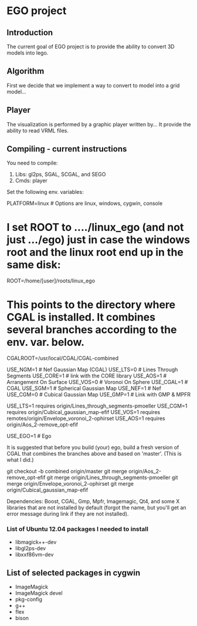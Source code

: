 # EGO project

## Introduction

The current goal of EGO project is to provide the ability to convert 3D models
into lego.

## Algorithm

First we decide that we implement a way to convert to model into a grid model...

## Player

The visualization is performed by a graphic player written by...
It provide the ability to read VRML files.

## Compiling - current instructions

You need to compile:
1) Libs: gl2ps, SGAL, SCGAL, and SEGO
2) Cmds: player

Set the following env. variables:

   PLATFORM=linux # Options are linux, windows, cygwin, console

   # I set ROOT to ..../linux_ego (and not just .../ego) just in case the windows root and the linux root end up in the same disk:
   ROOT=/home/[user]/roots/linux_ego

   # This points to the directory where CGAL is installed. It combines several branches according to the env. var. below.
   CGALROOT=/usr/local/CGAL/CGAL-combined

   USE_NGM=1  # Nef Gaussian Map (CGAL)
   USE_LTS=0  # Lines Through Segments
   USE_CORE=1 # link with the CORE library
   USE_AOS=1  # Arrangement On Surface
   USE_VOS=0  # Voronoi On Sphere
   USE_CGAL=1 # CGAL
   USE_SGM=1  # Spherical Gaussian Map
   USE_NEF=1  # Nef
   USE_CGM=0  # Cubical Gaussian Map
   USE_GMP=1  # Link with GMP & MPFR

   USE_LTS=1 requires origin/Lines_through_segments-pmoeller
   USE_CGM=1 requires origin/Cubical_gaussian_map-efif
   USE_VOS=1 requires remotes/origin/Envelope_voronoi_2-ophirset
   USE_AOS=1 requires origin/Aos_2-remove_opt-efif

   USE_EGO=1  #  Ego
   
It is suggested that before you build (your) ego, build a fresh version of CGAL that combines the branches above and based on 'master'. (This is what I did.)

  git checkout -b combined origin/master
  git merge origin/Aos_2-remove_opt-efif
  git merge origin/Lines_through_segments-pmoeller
  git merge origin/Envelope_voronoi_2-ophirset
  git merge origin/Cubical_gaussian_map-efif

Dependencies: Boost, CGAL, Gmp, Mpfr, Imagemagic, Qt4, and some X libraries that are not installed by default (forgot the name, but you'll get an error message during link if they are not installed).

### List of Ubuntu 12.04 packages I needed to install
* libmagick++-dev
* libgl2ps-dev
* libxxf86vm-dev


## List of selected packages in cygwin
* ImageMagick
* ImageMagick devel
* pkg-config
* g++
* flex
* bison



